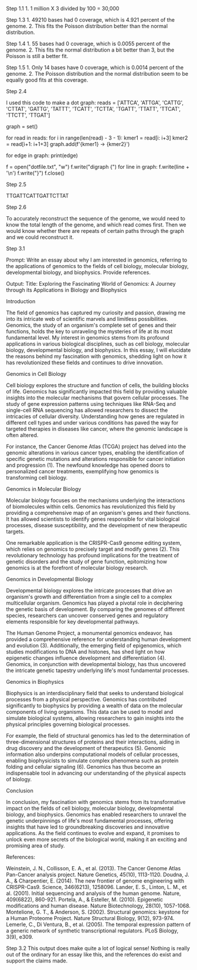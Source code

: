 Step 1.1
1.
1 million X 3 divided by 100 = 
30,000

Step 1.3
1.
49210 bases had 0 coverage, which is 4.921 percent of the genome.
2.
This fits the Poisson distribution better than the normal distribution.

Step 1.4
1.
55 bases had 0 coverage, which is 0.0055 percent of the genome. 
2.
This fits the normal distribution a bit better than 3, but the Poisson is still a better fit.

Step 1.5
1.
Only 14 bases have 0 coverage, which is 0.0014 percent of the genome.
2.
The Poisson distribution and the normal distribution seem to be equally good fits at this coverage.

Step 2.4

I used this code to make a dot graph:
reads = ['ATTCA', 'ATTGA', 'CATTG', 'CTTAT', 'GATTG', 'TATTT', 'TCATT', 'TCTTA', 'TGATT', 'TTATT', 'TTCAT', 'TTCTT', 'TTGAT']

graph = set()

for read in reads:
	for i in range(len(read) - 3 - 1):
		kmer1 = read[i: i+3]
		kmer2 = read[i+1: i+1+3]
		graph.add(f'{kmer1} -> {kmer2}')

for edge in graph:
	print(edge)



f = open("dotfile.txt", "w")
f.write("digraph {")
for line in graph:
	f.write(line + '\n')
f.write("}")
f.close()


Step 2.5

TTGATTCATTGATTCTTAT

Step 2.6 

To accurately reconstruct the sequence of the genome, we would need to know the total length of the genome, and which read comes first. Then we would know whether there are repeats of certain paths through the graph and we could reconstruct it.

Step 3.1 

Prompt: 
Write an essay about why I am interested in genomics, referring to the applications of genomics to the fields of cell biology, molecular biology, developmental biology, and biophysics. Provide references.

Output:
Title: Exploring the Fascinating World of Genomics: A Journey through its Applications in Biology and Biophysics

Introduction

The field of genomics has captured my curiosity and passion, drawing me into its intricate web of scientific marvels and limitless possibilities. Genomics, the study of an organism's complete set of genes and their functions, holds the key to unraveling the mysteries of life at its most fundamental level. My interest in genomics stems from its profound applications in various biological disciplines, such as cell biology, molecular biology, developmental biology, and biophysics. In this essay, I will elucidate the reasons behind my fascination with genomics, shedding light on how it has revolutionized these fields and continues to drive innovation.

Genomics in Cell Biology

Cell biology explores the structure and function of cells, the building blocks of life. Genomics has significantly impacted this field by providing valuable insights into the molecular mechanisms that govern cellular processes. The study of gene expression patterns using techniques like RNA-Seq and single-cell RNA sequencing has allowed researchers to dissect the intricacies of cellular diversity. Understanding how genes are regulated in different cell types and under various conditions has paved the way for targeted therapies in diseases like cancer, where the genomic landscape is often altered.

For instance, the Cancer Genome Atlas (TCGA) project has delved into the genomic alterations in various cancer types, enabling the identification of specific genetic mutations and alterations responsible for cancer initiation and progression (1). The newfound knowledge has opened doors to personalized cancer treatments, exemplifying how genomics is transforming cell biology.

Genomics in Molecular Biology

Molecular biology focuses on the mechanisms underlying the interactions of biomolecules within cells. Genomics has revolutionized this field by providing a comprehensive map of an organism's genes and their functions. It has allowed scientists to identify genes responsible for vital biological processes, disease susceptibility, and the development of new therapeutic targets.

One remarkable application is the CRISPR-Cas9 genome editing system, which relies on genomics to precisely target and modify genes (2). This revolutionary technology has profound implications for the treatment of genetic disorders and the study of gene function, epitomizing how genomics is at the forefront of molecular biology research.

Genomics in Developmental Biology

Developmental biology explores the intricate processes that drive an organism's growth and differentiation from a single cell to a complex multicellular organism. Genomics has played a pivotal role in deciphering the genetic basis of development. By comparing the genomes of different species, researchers can uncover conserved genes and regulatory elements responsible for key developmental pathways.

The Human Genome Project, a monumental genomics endeavor, has provided a comprehensive reference for understanding human development and evolution (3). Additionally, the emerging field of epigenomics, which studies modifications to DNA and histones, has shed light on how epigenetic changes influence development and differentiation (4). Genomics, in conjunction with developmental biology, has thus uncovered the intricate genetic tapestry underlying life's most fundamental processes.

Genomics in Biophysics

Biophysics is an interdisciplinary field that seeks to understand biological processes from a physical perspective. Genomics has contributed significantly to biophysics by providing a wealth of data on the molecular components of living organisms. This data can be used to model and simulate biological systems, allowing researchers to gain insights into the physical principles governing biological processes.

For example, the field of structural genomics has led to the determination of three-dimensional structures of proteins and their interactions, aiding in drug discovery and the development of therapeutics (5). Genomic information also underpins computational models of cellular processes, enabling biophysicists to simulate complex phenomena such as protein folding and cellular signaling (6). Genomics has thus become an indispensable tool in advancing our understanding of the physical aspects of biology.

Conclusion

In conclusion, my fascination with genomics stems from its transformative impact on the fields of cell biology, molecular biology, developmental biology, and biophysics. Genomics has enabled researchers to unravel the genetic underpinnings of life's most fundamental processes, offering insights that have led to groundbreaking discoveries and innovative applications. As the field continues to evolve and expand, it promises to unlock even more secrets of the biological world, making it an exciting and promising area of study.

References:

Weinstein, J. N., Collisson, E. A., et al. (2013). The Cancer Genome Atlas Pan-Cancer analysis project. Nature Genetics, 45(10), 1113-1120.
Doudna, J. A., & Charpentier, E. (2014). The new frontier of genome engineering with CRISPR-Cas9. Science, 346(6213), 1258096.
Lander, E. S., Linton, L. M., et al. (2001). Initial sequencing and analysis of the human genome. Nature, 409(6822), 860-921.
Portela, A., & Esteller, M. (2010). Epigenetic modifications and human disease. Nature Biotechnology, 28(10), 1057-1068.
Montelione, G. T., & Anderson, S. (2002). Structural genomics: keystone for a Human Proteome Project. Nature Structural Biology, 9(12), 973-974.
Lemerle, C., Di Ventura, B., et al. (2005). The temporal expression pattern of a generic network of synthetic transcriptional regulators. PLoS Biology, 3(9), e309.


Step 3.2
This output does make quite a lot of logical sense! Nothing is really out of the ordinary for an essay like this, and the references do exist and support the claims made. 